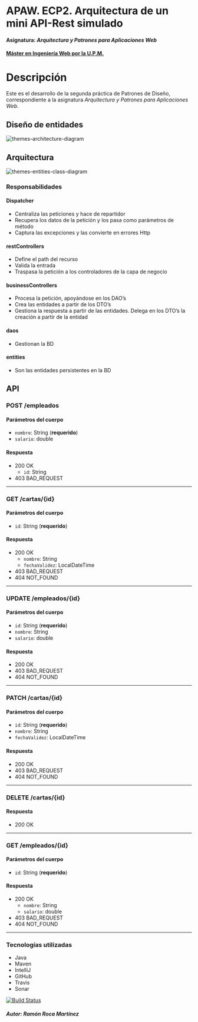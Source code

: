 # APAW. ECP2. Arquitectura de un mini API-Rest simulado
#### Asignatura: *Arquitectura y Patrones para Aplicaciones Web*
#### [Máster en Ingeniería Web por la U.P.M.](http://miw.etsisi.upm.es)

# Descripción
Este es el desarrollo de la segunda práctica de Patrones de Diseño, correspondiente a la asignatura *Arquitectura y Patrones para Aplicaciones Web*.

## Diseño de entidades
![themes-architecture-diagram](https://github.com/rrocamar/APAW-ECP2-RamonRoca/blob/develop/docs/DiagramaDeClases.png)

## Arquitectura
![themes-entities-class-diagram](https://github.com/rrocamar/APAW-ECP2-RamonRoca/blob/develop/docs/themes-architecture-diagram.png)

### Responsabilidades
#### Dispatcher
* Centraliza las peticiones y hace de repartidor
* Recupera los datos de la petición y los pasa como parámetros de método
* Captura las excepciones y las convierte en errores Http
#### restControllers
* Define el path del recurso
* Valida la entrada
* Traspasa la petición a los controladores de la capa de negocio
#### businessControllers
* Procesa la petición, apoyándose en los DAO’s
* Crea las entidades a partir de los DTO’s
* Gestiona la respuesta a partir de las entidades. Delega en los DTO’s la creación a partir de la entidad
#### daos
* Gestionan la BD
#### entities
* Son las entidades persistentes en la BD

## API
### POST /empleados
#### Parámetros del cuerpo
- `nombre`: String (**requerido**)
- `salario`: double
#### Respuesta
- 200 OK
  - `id`: String
- 403 BAD_REQUEST
---
### GET /cartas/{id}
#### Parámetros del cuerpo
- `id`: String (**requerido**)
#### Respuesta
- 200 OK
  - `nombre`: String
  - `fechaValidez`: LocalDateTime
- 403 BAD_REQUEST
- 404 NOT_FOUND
---
### UPDATE /empleados/{id}
#### Parámetros del cuerpo
- `id`: String (**requerido**)
- `nombre`: String
- `salario`: double
#### Respuesta
- 200 OK
- 403 BAD_REQUEST
- 404 NOT_FOUND
---
### PATCH /cartas/{id}
#### Parámetros del cuerpo
- `id`: String (**requerido**)
- `nombre`: String
- `fechaValidez`: LocalDateTime
#### Respuesta
- 200 OK
- 403 BAD_REQUEST
- 404 NOT_FOUND
---
### DELETE /cartas/{id}
#### Respuesta
- 200 OK
---
### GET /empleados/{id}
#### Parámetros del cuerpo
- `id`: String (**requerido**)
#### Respuesta
- 200 OK
  - `nombre`: String
  - `salario`: double
- 403 BAD_REQUEST
- 404 NOT_FOUND
---

### Tecnologías utilizadas
* Java
* Maven
* IntelliJ
* GitHub
* Travis
* Sonar

[![Build Status](https://travis-ci.org/rrocamar/APAW-ECP2-RamonRoca.svg?branch=develop)](https://travis-ci.org/rrocamar/APAW-ECP2-RamonRoca)

##### Autor: Ramón Roca Martínez

